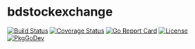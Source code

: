 # bdstockexchange
[![Build Status](https://travis-ci.com/diptomondal007/bdstockexchange.svg?branch=master)](https://travis-ci.com/github/diptomondal007/bdstockexchange)
[![Coverage Status](https://coveralls.io/repos/github/diptomondal007/bdstockexchange/badge.svg?branch=master)](https://coveralls.io/github/diptomondal007/bdstockexchange?branch=master)
[![Go Report Card](https://goreportcard.com/badge/github.com/diptomondal007/bdstockexchange)](https://goreportcard.com/report/github.com/diptomondal007/bdstockexchange)
[![License](https://img.shields.io/badge/License-Apache%202.0-blue.svg)](https://opensource.org/licenses/Apache-2.0)
[![PkgGoDev](https://pkg.go.dev/badge/github.com/diptomondal007/bdstockexchange?tab=doc)](https://pkg.go.dev/github.com/diptomondal007/bdstockexchange?tab=doc)